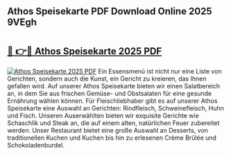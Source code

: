 ## Athos Speisekarte PDF Download Online 2025 9VEgh

# <h2><a href="http://gcah9u.nevu.top/?p=Athos+Speisekarte">🔗 👉🔴 Athos Speisekarte 2025 PDF</a></h2>

[![Athos Speisekarte 2025 PDF](https://i.imgur.com/dBaPXMq.png)](http://gcah9u.nevu.top/?p=Athos+Speisekarte)
Ein Essensmenü ist nicht nur eine Liste von Gerichten, sondern auch die Kunst, ein Gericht zu kreieren, das Ihnen gefallen wird. Auf unserer Athos Speisekarte bieten wir einen Salatbereich an, in dem Sie aus frischen Gemüse- und Obstsalaten für eine gesunde Ernährung wählen können. Für Fleischliebhaber gibt es auf unserer Athos Speisekarte eine Auswahl an Gerichten: Rindfleisch, Schweinefleisch, Huhn und Fisch. Unseren Auserwählten bieten wir exquisite Gerichte wie Schaschlik und Steak an, die auf einem alten, natürlichen Feuer zubereitet werden. Unser Restaurant bietet eine große Auswahl an Desserts, von traditionellen Kuchen und Kuchen bis hin zu erlesenen Crème Brûlée und Schokoladenburdel.
